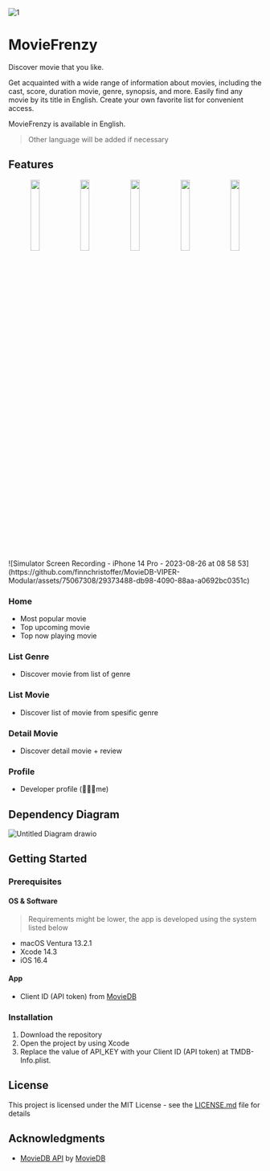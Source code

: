 ![1](https://github.com/finnchristoffer/MovieDB-iOS-Modular/assets/75067308/3a6117c7-f99f-4b9b-b454-23c0fb2fdb84)

# MovieFrenzy
Discover movie that you like.

Get acquainted with a wide range of information about movies, including the cast, score, duration movie, genre, synopsis, and more. Easily find any movie by its title in English. Create your own favorite list for convenient access.

MovieFrenzy is available in English.
> Other language will be added if necessary

## Features
<p align="center">
  <img src="![Simulator Screen Recording - iPhone 14 Pro - 2023-08-26 at 08 58 53](https://github.com/finnchristoffer/MovieDB-VIPER-Modular/assets/75067308/29373488-db98-4090-88aa-a0692bc0351c)" width="19%">
  <img src="https://github.com/finnchristoffer/MovieDB-iOS-Modular/assets/75067308/eb423912-2aca-477f-88dd-5f689635f22b" width="19%">
  <img src="https://github.com/finnchristoffer/MovieDB-iOS-Modular/assets/75067308/119c7fea-4d92-4b66-b253-33c125bc040d" width="19%">
  <img src="https://github.com/finnchristoffer/MovieDB-iOS-Modular/assets/75067308/107cfd4a-2465-47dd-87e9-160990cdb173" width="19%">
  <img src="https://github.com/finnchristoffer/MovieDB-iOS-Modular/assets/75067308/f04913ab-0fc6-4c19-b1de-d455ad2c21c8" width="19%">
</p>
![Simulator Screen Recording - iPhone 14 Pro - 2023-08-26 at 08 58 53](https://github.com/finnchristoffer/MovieDB-VIPER-Modular/assets/75067308/29373488-db98-4090-88aa-a0692bc0351c)

### Home
- Most popular movie
- Top upcoming movie
- Top now playing movie

### List Genre
- Discover movie from list of genre

### List Movie
- Discover list of movie from spesific genre

### Detail Movie
- Discover detail movie + review

### Profile
- Developer profile (🧑🏻‍💻me)

## Dependency Diagram
![Untitled Diagram drawio](https://github.com/finnchristoffer/MovieDB-VIPER-Modular/assets/75067308/77853796-8fa0-43c9-991a-4ce09923ce79)

## Getting Started
### Prerequisites
#### OS & Software
> Requirements might be lower, the app is developed using the system listed below
* macOS Ventura 13.2.1
* Xcode 14.3
* iOS 16.4

#### App
* Client ID (API token) from [MovieDB](https://www.themoviedb.org/settings/api)

### Installation
1. Download the repository
2. Open the project by using Xcode
3. Replace the value of API_KEY with your Client ID (API token) at TMDB-Info.plist.

## License
This project is licensed under the MIT License - see the [LICENSE.md](https://github.com/finnchristoffer/MovieDB-iOS-Modular/blob/main/LICENSE) file for details

## Acknowledgments
* [MovieDB API](https://www.themoviedb.org/settings/api) by [MovieDB](https://www.themoviedb.org/)
